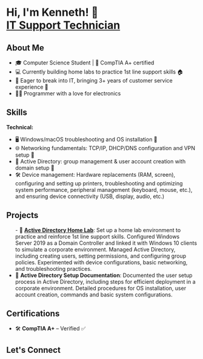 <h1>Hi, I'm Kenneth! 🐾 <br/><a href=https://github.com/KH-Nolan5908>IT Support Technician</a></h1>

<h2>About Me</h2>
<ul>
  <li>🎓 Computer Science Student | 🔧 CompTIA A+ certified</li>
  <li>💻 Currently building home labs to practice 1st line support skills 🏠</li>
  <li>🚀 Eager to break into IT, bringing 3+ years of customer service experience 💬</li>
  <li>👨‍💻 Programmer with a love for electronics </li>
</ul>

<h2>Skills</h2>
<strong>Technical:</strong>
<ul>
  <li>🖥️ Windows/macOS troubleshooting and OS installation 🔧</li>
  <li>🌐 Networking fundamentals: TCP/IP, DHCP/DNS configuration and VPN setup 📶</li>
  <li>🔑 Active Directory: group management & user account creation with domain setup 👥</li>
  <li>🛠️ Device management: Hardware replacements (RAM, screen), configuring and setting up printers, troubleshooting and optimizing system performance, peripheral management (keyboard, mouse, etc.), and ensuring device connectivity (USB, display, audio, etc.)</li>
</ul>

<h2>Projects</h2>
<ul>
 </li> - 🔧 <a href=https://github.com/KH-Nolan5908/Home-lab><strong>Active Directory Home Lab</strong></a>: Set up a home lab environment to practice and reinforce 1st line support skills. Configured Windows Server 2019 as a Domain Controller and linked it with Windows 10 clients to simulate a corporate environment. Managed Active Directory, including creating users, setting permissions, and configuring group policies. Experimented with device configurations, basic networking, and troubleshooting practices.</li>
  <li>📄 <strong>Active Directory Setup Documentation</strong>: Documented the user setup process in Active Directory, including steps for efficient deployment in a corporate environment. Detailed procedures for OS installation, user account creation, commands and basic system configurations.</li>
</ul>

<h2>Certifications</h2>
<ul>
  <li>🛠️ <strong>CompTIA A+</strong> – Verified ✅</li>
</ul>

<h2>Let's Connect</h2>

